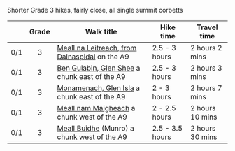 Shorter Grade 3 hikes, fairly close, all single summit corbetts

| | Grade | Walk title | Hike time | Travel time |
|-|:-----:|------------|-----------|-------------|
|0/1|3|[Meall na Leitreach, from Dalnaspidal](https://www.walkhighlands.co.uk/perthshire/meall-na-leitreach.shtml) on the A9|2.5 - 3 hours|2 hours 2 mins|
|0/1|3|[Ben Gulabin, Glen Shee](https://www.walkhighlands.co.uk/perthshire/ben-gulabin.shtml) a chunk east of the A9|2.5 - 3 hours|2 hours 3 mins|
|0/1|3|[Monamenach, Glen Isla](https://www.walkhighlands.co.uk/angus/monamenach.shtml) a chunk east of the A9|2 - 3 hours|2 hours 7 mins|
|0/1|3|[Meall nam Maigheach](https://www.walkhighlands.co.uk/perthshire/meall-nam-maigheach.shtml) a chunk west of the A9|2 - 2.5 hours|2 hours 10 mins|
|0/1|3|[Meall Buidhe](https://www.walkhighlands.co.uk/perthshire/meall-buidhe.shtml) (Munro) a chunk west of the A9|2.5 - 3.5 hours|2 hours 30 mins|